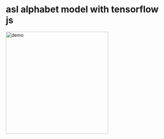 # asl alphabet model with tensorflow js


<img src="demo/asl_gif.gif" alt="demo" style="width: 320px; height:auto;"/>
